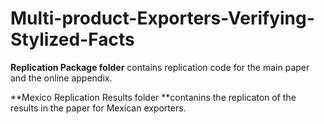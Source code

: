 # Multi-product-Exporters-Verifying-Stylized-Facts

**Replication Package folder** contains replication code for the main paper and the online appendix.

**Mexico Replication Results folder **contanins the replicaton of the results in the paper for Mexican exporters.
